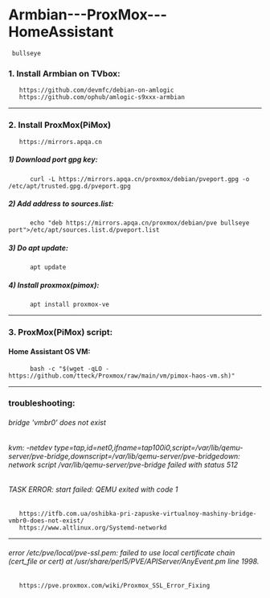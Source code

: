 # Armbian---ProxMox---HomeAssistant
     bullseye



### 1. Install Armbian on TVbox:
       https://github.com/devmfc/debian-on-amlogic
       https://github.com/ophub/amlogic-s9xxx-armbian

** **

### 2. Install ProxMox(PiMox)
       https://mirrors.apqa.cn

#####  1) Download port gpg key:
          curl -L https://mirrors.apqa.cn/proxmox/debian/pveport.gpg -o /etc/apt/trusted.gpg.d/pveport.gpg

#####  2) Add address to sources.list:
          echo "deb https://mirrors.apqa.cn/proxmox/debian/pve bullseye port">/etc/apt/sources.list.d/pveport.list

#####  3) Do apt update:
          apt update

#####  4) Install proxmox(pimox):
          apt install proxmox-ve
** **

### 3. ProxMox(PiMox) script:
####   Home Assistant OS VM:
          bash -c "$(wget -qLO - https://github.com/tteck/Proxmox/raw/main/vm/pimox-haos-vm.sh)"

** **

### troubleshooting:

###### bridge 'vmbr0' does not exist
###### kvm: -netdev type=tap,id=net0,ifname=tap100i0,script=/var/lib/qemu-server/pve-bridge,downscript=/var/lib/qemu-server/pve-bridgedown: network script /var/lib/qemu-server/pve-bridge failed with status 512
###### TASK ERROR: start failed: QEMU exited with code 1
       https://itfb.com.ua/oshibka-pri-zapuske-virtualnoy-mashiny-bridge-vmbr0-does-not-exist/
       https://www.altlinux.org/Systemd-networkd
---
###### error /etc/pve/local/pve-ssl.pem: failed to use local certificate chain (cert_file or cert) at /usr/share/perl5/PVE/APIServer/AnyEvent.pm line 1998.

       https://pve.proxmox.com/wiki/Proxmox_SSL_Error_Fixing
